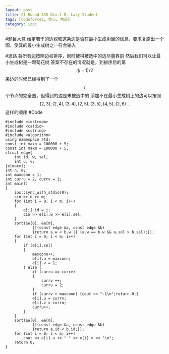 ```yaml
---
layout: post
title: Cf Round 335 Div.1 B. Lazy Student
tags: [Codeforces, 贪心, 构造]
category: icpc
---
```


#题目大意
给定若干的边权和这条边是否在最小生成树里的信息，要求复原出一个图，使其的最小生成树之一符合输入

#思路
将所有边按照边权排序，同时使得被选中的边尽量靠前
然后我们可以让最小生成树是一颗菊花树
答案不存在的情况就是，到排序后的第 $$i(i−1)/2$$ 条边的时候已经得到了一个 $$i$$ 个节点的完全图，但得到的边是未被选中的
添加不在最小生成树上的边可以按照 $$(2,3),(2,4),(3,4),(2,5),(3,5),(4,5),(2,6)\ldots$$ 这样的顺序
#Code

<pre><code>#include &lt;iostream&gt;
#include &lt;cstdio&gt;
#include &lt;cstring&gt;
#include &lt;algorithm&gt;
using namespace std;
const int maxn = 100000 + 5;
const int maxm = 100000 + 5;
struct edge{
    int id, w, sel;
    int u, v;
}e[maxm];
int n, m;
int maxconn = 1;
int curru = 2, currv = 2;
int main()
{
    ios::sync_with_stdio(0);
    cin >> n >> m;
    for (int i = 0; i < m; i++)
    {
        e[i].id = i;
        cin >> e[i].w >> e[i].sel;
    }
    sort(&e[0], &e[m],
            [](const edge &a, const edge &b)
            {return a.w < b.w || (a.w == b.w && a.sel > b.sel);});
    for (int i = 0; i < m; i++)
    {
        if (e[i].sel)
        {
            maxconn++;
            e[i].u = maxconn;
            e[i].v = 1;
        } else {
            if (curru == currv)
            {
                currv ++;
                curru = 2;
            }
            if (currv > maxconn) {cout << "-1\n";return 0;}
            e[i].u = currv;
            e[i].v = curru;
            curru++;
        }
    }
    sort(&e[0], &e[m],
            [](const edge &a, const edge &b)
            {return a.id < b.id;});
    for (int i = 0; i < m; i++)
        cout << e[i].u << " " << e[i].v << "\n";
    return 0;
}</code>
</pre>
